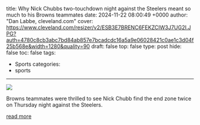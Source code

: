 title: Why Nick Chubbs two-touchdown night against the Steelers meant so much to his Browns teammates
date: 2024-11-22 08:00:49 +0000
author: "Dan Labbe, cleveland.com"
cover: https://www.cleveland.com/resizer/v2/ESB3E7BRENC6FEKZCIW3J7UG2I.JPG?auth=4780c8cb3abc7bd84ab857e7bcadcdc16a5a9e06028421c0ae1c3d04f25b568e&width=1280&quality=90
draft: false
top: false
type: post
hide: false
toc: false
tags:
  - Sports
categories:
  - sports
---

![](https://www.cleveland.com/resizer/v2/ESB3E7BRENC6FEKZCIW3J7UG2I.JPG?auth=4780c8cb3abc7bd84ab857e7bcadcdc16a5a9e06028421c0ae1c3d04f25b568e&width=1280&quality=90)

Browns teammates were thrilled to see Nick Chubb find the end zone twice on Thursday night against the Steelers.

[read more](https://www.cleveland.com/browns/2024/11/why-nick-chubbs-two-touchdown-night-against-the-steelers-meant-so-much-to-his-browns-teammates.html)
